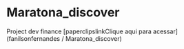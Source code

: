 # Maratona_discover
Project dev finance
[paperclipslinkClique aqui para acessar] (fanilsonfernandes
/
Maratona_discover)
